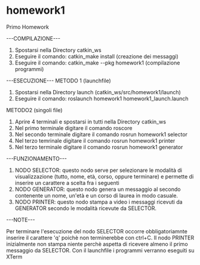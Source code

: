 # homework1
Primo Homework 

---COMPILAZIONE---
1. Spostarsi nella Directory catkin_ws
2. Eseguire il comando: catkin_make install (creazione dei messaggi)
3. Eseguire il comando: catkin_make --pkg homework1 (compilazione programmi)


---ESECUZIONE---
METODO 1 (launchfile)
1. Spostarsi nella Directory launch (catkin_ws/src/homework1/launch)
2. Eseguire il comando: roslaunch homework1 homework1_launch.launch

METODO2 (singoli file)
1. Aprire 4 terminali e spostarsi in tutti nella Directory catkin_ws
2. Nel primo terminale digitare il comando roscore
3. Nel secondo terminale digitare il comando rosrun homework1 selector
4. Nel terzo temrinale digitare il comando rosrun homework1 printer
5. Nel terzo terminale digitare il comando rosrun homework1 generator


---FUNZIONAMENTO---
1. NODO SELECTOR: questo nodo serve per selezionare le modalità di visualizzazione (tutto, nome, età, corso, oppure terminare) e permette di inserire un carattere a scelta fra i seguenti
2. NODO GENERATOR: questo nodo genera un messaggio al secondo contenente un nome, un'età e un corso di laurea in modo casuale.
3. NODO PRINTER: questo nodo stampa a video i messaggi ricevuti da GENERATOR secondo le modalità ricevute da SELECTOR.


---NOTE---

Per terminare l'esecuzione del nodo SELECTOR occorre obbligatoriamnte inserire il
carattere 'q' poichè non terminerebbe con ctrl+C.
Il nodo PRINTER inizialmente non stampa niente perchè aspetta di ricevere almeno
il primo messaggio da SELECTOR.
Con il launchfile i programmi verranno eseguiti su XTerm
